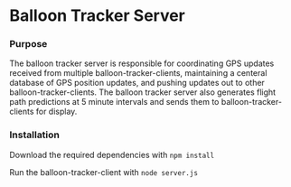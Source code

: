 # Balloon Tracker Server

### Purpose
The balloon tracker server is responsible for coordinating GPS updates received from multiple balloon-tracker-clients, maintaining a centeral database of GPS position updates, and pushing updates out to other balloon-tracker-clients. The balloon tracker server also generates flight path predictions at 5 minute intervals and sends them to balloon-tracker-clients for display.

### Installation
Download the required dependencies with `npm install`

Run the balloon-tracker-client with `node server.js`
